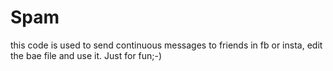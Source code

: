 # Spam
this code is used to send continuous messages to friends in fb or insta,
edit the bae file and use it.
Just for fun;-)
